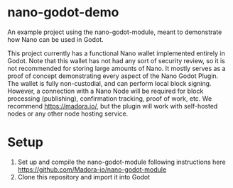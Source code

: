 # nano-godot-demo
An example project using the nano-godot-module, meant to demonstrate how Nano can be used in Godot.

This project currently has a functional Nano wallet implemented entirely in Godot. Note that this wallet has not had any sort of security review, so it is not recommended for storing large amounts of Nano. It mostly serves as a proof of concept demonstrating every aspect of the Nano Godot Plugin. The wallet is fully non-custodial, and can perform local block signing. However, a connection with a Nano Node will be required for block processing (publishing), confirmation tracking, proof of work, etc. We recommend https://madora.io/, but the plugin will work with self-hosted nodes or any other node hosting service.

# Setup
1. Set up and compile the nano-godot-module following instructions here https://github.com/Madora-io/nano-godot-module
2. Clone this repository and import it into Godot

